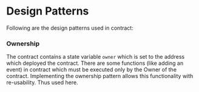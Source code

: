 # Design Patterns
Following are the design patterns used in contract:

### Ownership
The contract contains a state variable `owner` which is set to the address which deployed the contract.
There are some functions (like adding an event) in contract which must be executed only by the Owner of the contract. Implementing the ownership pattern allows this functionality with re-usability. Thus used here.
